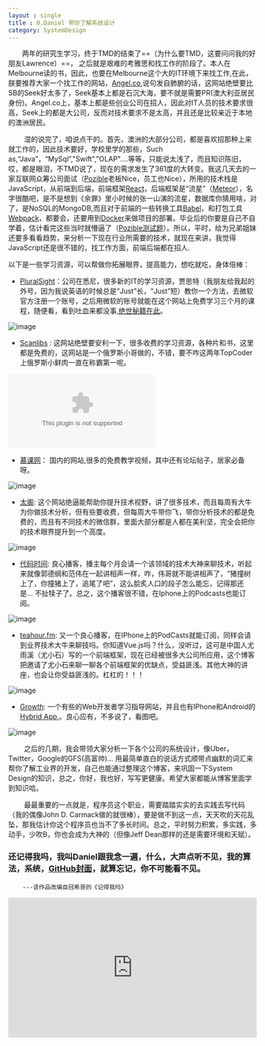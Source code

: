 ```yaml
---
layout : single
title : 0.Daniel 带你了解系统设计
category: SystemDesign
---
```



&emsp;&emsp;两年的研究生学习，终于TMD的结束了==（为什么要TMD，这要问问我的好朋友Lawrence）==， 之后就是艰难的考雅思和找工作的阶段了。本人在Melbourne读的书，因此，也要在Melbourne这个大的IT环境下来找工作,在此，朕要推荐大家一个找工作的网站，[Angel.co](https://angel.co/),说句发自肺腑的话，这网站绝壁要比SB的Seek好太多了，Seek基本上都是石沉大海，要不就是需要PR(澳大利亚居民身份)。Angel.co上，基本上都是些创业公司在招人，因此对IT人员的技术要求很高，Seek上的都是大公司，反而对技术要求不是太高，并且还是比较亲近于本地的澳洲居民。

 &emsp;&emsp; 湿的说完了，咱说点干的。首先，澳洲的大部分公司，都是喜欢招那种上来就工作的，因此技术要好，学校里学的那些，Such as,“Java”，“MySql”,"Swift","OLAP"....等等，只能说太浅了，而且知识陈旧，哎，都是眼泪，不TMD说了，现在的需求发生了361度的大转变。我这几天去的一家互联网众筹公司面试（[Pozible](https://pozible.com/)老板Nice，员工也Nice），所用的技术栈是JavaScript，从前端到后端，前端框架[React](https://facebook.github.io/react/)，后端框架是“流星”（[Meteor](https://facebook.github.io/react/)），名字很酷吧，是不是想到《余罪》里小时候的张一山演的流星，数据库你猜用啥，对了，是NoSQL的MongoDB,而且对于前端的一些转换工具[Babel](https://babeljs.io/)，和打包工具[Webpack](https://webpack.github.io/)，都要会，还要用到[Docker](https://www.docker.com/)来做项目的部署。毕业后的你要是自己不自学着，估计看完这些当时就懵逼了（[Pozible测试题](https://github.com/DanielProjectJourney/PozibleDeveloperProject)）。所以，平时，给为兄弟姐妹还要多看看趋势，来分析一下现在行业所需要的技术，就现在来讲，我觉得JavaScript还是很不错的，找工作方面，前端后端都在招人.

以下是一些学习资源，可以帮做你拓展眼界，提高能力，想吃就吃，身体倍棒：

* [PluralSight](https://www.pluralsight.com/)：公司在悉尼，很多新的IT的学习资源，贾思特（我朋友给我起的外号，因为我说英语的时候总是“Just”长，“Just”短）教你一个方法，去微软官方注册一个账号，之后用微软的账号就能在这个网站上免费学习三个月的课程，随便看，看到吐血来都没事,[绝世秘籍在此](https://fossbytes.com/getting-pluralsight-subscription-for-free-for-6-months/)。

![image](https://fossbytes.com/wp-content/uploads/2016/02/pluralsight-for-free-1024x545.jpg)

* [Scanlibs](http://scanlibs.com/) : 这网站绝壁要安利一下，很多收费的学习资源，各种片和书，这里都是免费的，这网站是一个俄罗斯小哥做的，不错，要不咋这两年TopCoder上俄罗斯小鲜肉一直在称霸第一呢。

![image](https://thumbs.statvoo.com/scanlibs.com)



* [慕课网](http://www.imooc.com/)： 国内的网站,很多的免费教学视频，其中还有论坛帖子，居家必备呀。


![image](http://mrfangge.qiniudn.com/wp-content/uploads/2014/07/%E8%AF%BE%E7%A8%8B-1024x722.jpg)

* [太阁](https://www.bittiger.io/):  这个网站绝逼能帮助你提升技术视野，讲了很多技术，而且每周有大牛为你做技术分析，但有些要收费，但每周大牛带你飞，带你分析技术的都是免费的，而且有不同技术的微信群，里面大部分都是人都在美利坚，完全会把你的技术眼界提升到一个高度。

![image](https://liaoyuanavatar.imgix.net/upload/feed/image/155c6973fa8-574ef68f7e4258c32b14da05-a1c77a1020c21df4?fit=max&w=960&h=600)

* [代码时间](https://codetimecn.com/): 良心播客，播主每个月会请一个该领域的技术大神来聊技术，听起来就像郭德纲和范伟在一起讲相声一样，咋，伟哥就不能讲相声了，“猪撞树上了，你撞猪上了，追尾了吧”，这么脍炙人口的段子怎么能忘，记得那还是... 不扯犊子了。总之，这个播客很不错，在Iphone上的Podcasts也能订阅。

![image](http://tva4.sinaimg.cn/crop.0.0.1022.1022.180/006p5fA6gw1f380qr10q3j30sg0sggnf.jpg)


* [teahour.fm](http://teahour.fm/2015/08/16/vuejs-creator-evan-you.html): 又一个良心播客，在IPhone上的PodCasts就能订阅，同样会请到业界技术大牛来聊技吗。你知道Vue.js吗？什么，没听过，这可是中国人尤雨溪（尤小石）写的一个前端框架，现在已经被很多大公司所应用，这个博客把邀请了尤小石来聊一聊各个前端框架的优缺点，受益匪浅。其他大神的讲座，也会让你受益匪浅的。杠杠的！！！

![image](http://img0.tech2ipo.com/upload/img/article/2013/06/1370316706774.png)

* [Growth](http://growth.ren/): 一个有些的Web开发者学习指导网站，并且也有IPhone和Android的[Hybrid App](http://developer.telerik.com/featured/what-is-a-hybrid-mobile-app/),。良心应有，不多说了，看图吧。


![image](http://store-images.s-microsoft.com/image/apps.12635.13510798887063773.e34e796d-6452-48d5-834c-a54dcb9b8b0d.5fbeb58c-1dd4-45d5-987b-a3f4ef42d643)


 &emsp;&emsp; 之后的几期，我会带领大家分析一下各个公司的系统设计，像Uber，Twitter，Google的GFS(高富帅)... 用最简单直白的说话方式顺带点幽默的词汇来帮你了解工业界的开发，自己也能通过整理这个博客，来巩固一下System Design的知识，总之，你好，我也好，写写更健康。希望大家都能从博客里面学到知识哈。

 &emsp;&emsp; 最最重要的一点就是，程序员这个职业，需要踏踏实实的去实践去写代码（我的偶像John D. Carmack做的就很棒），要是做不到这一点，天天吹的天花乱坠，那我估计你这个程序员也当不了多长时间。总之，平时努力积累，多实践，多动手，少吹B，你也会成为大神的（但像Jeff Dean那样的还是需要环境和天赋）。


###  还记得我吗，我叫Daniel跟我念一遍，什么，大声点听不见，我的算法，系统，[GitHub封面](https://github.com/Baniel)，就算忘记，你不可能看不见。

        ---该作品改编自冠希哥的《记得我吗》

<div style="max-width:640px; margin:0 auto 10px;" >
<div
style="position: relative;
width:100%;
padding-bottom:56.25%;
height:0;">

<iframe style="position: absolute;top: 0;left: 0;width: 100%;height: 100%;" src="https://www.youtube.com/embed/GFqQCLZH75A" frameborder="0" allowfullscreen></iframe>
</div>
</div>
